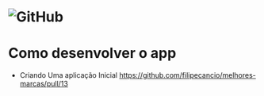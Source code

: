 # ![GitHub](https://user-images.githubusercontent.com/13178261/162545383-b9ef42d9-ceef-42ad-a5a0-3ff39da83a46.png)

# Como desenvolver o app
- Criando Uma aplicação Inicial https://github.com/filipecancio/melhores-marcas/pull/13

